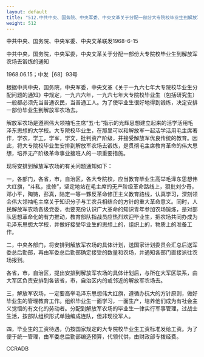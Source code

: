 ```yaml
---
layout: default
title: "512.中共中央、国务院、中央军委、中央文革关于分配一部分大专院校毕业生到解放军农场去锻炼的通知"
weight: 512
---
```


中共中央、国务院、中央军委、中央文革联发1968-6-15

中共中央，国务院，中央军委，中央文革关于分配一部份大专院校毕业生到解放军农场去锻炼的通知

1968.06.15；中发［68］93号

根据中共中央，国务院，中央军委，中央文革《关于一九六七年大专院校毕业生分配问题的通知》中规定，一九六六年，一九六七年大专院校毕业生（包括研究生）一般都必须先当普通农民，当普通工人。为了使毕业生很好地得到锻炼，决定安排一部份毕业生到解放军农场去。

解放军农场是遵照伟大领袖毛主席“五·七”指示的光辉思想建立起来的活学活用毛泽东思想的大学校。大专院校毕业生，在那里可以和解放军一起活学活用毛主席著作，学农，学工，学军，学文，批判资产阶级，并接受解放军优良传统的教育。因此，将大专院校毕业生安排到解放军农场去锻炼，是贯彻毛主席教育革命的伟大思想，培养无产阶级革命事业接班人的一项重要措施。

现将安排到解放军农场的有关问题通知如下：

一，各部门，各省，市，自治区，各大专院校，应当教育毕业生高举毛泽东思想伟大红旗，“斗私，批修”，坚定地站在毛主席的无产阶级革命路线上，狠批刘少奇，邓小平，陶铸，彭真，陆定一等一夥反革命修正主义教育路线，认真学习，深刻领会伟大领袖毛主席关于知识分子与工农兵相结合的方针的重大革命意义。同时，人民解放军农场各级党委，也要充份认识广大革命的知识青年参加农场锻炼，是对部队思想革命化的有力推动，教育部队指战员应热烈欢迎毕业生，把农场共同办成为毛泽东思想大学校，并做好接受毕业生的思想上的，组织上的，物质上的准备工作。

二，中央各部门，将安排到解放军农场的具体计划，送国家计划委员会汇总后送军委总后勤部，再由军委总后勤部确定接受的数量和农场，并通知各部门直接派往农场报到。

各省，市，自治区，提出安排到解放军农场的具体计划后，与所在大军区联系，由大军区负责安排到各该省，市，自治区内的或邻近的解放军农场去。

三，解放军农场，一定要高举毛泽东思想伟大红旗，遵循办抗大的方针原则，做好毕业生的管理教育工作。组织毕业生一面学习，一面生产，培养他们成为有社会主义觉悟的有文化的劳动者。分配到解放军农场的毕业生一律实行军事管理，过战士生活，按部队组织形式单独编成连队，但非现役军人。

四，毕业生的工资待遇，仍按国家规定的大专院校毕业生工资标准发给工资。为了便于统一管理，由军委总后勤部编造预算，代领代供，由财政部专拨经费。

CCRADB

